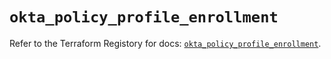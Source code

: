 # `okta_policy_profile_enrollment`

Refer to the Terraform Registory for docs: [`okta_policy_profile_enrollment`](https://www.terraform.io/docs/providers/okta/r/policy_profile_enrollment).
